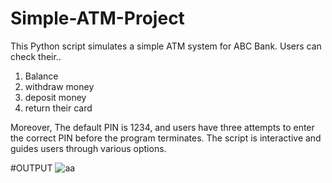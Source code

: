# Simple-ATM-Project
This Python script simulates a simple ATM system for ABC Bank. Users can check their..
1) Balance
2) withdraw money
3) deposit money
4) return their card

Moreover, The default PIN is 1234, and users have three attempts to enter the correct PIN before the program terminates. The script is interactive and guides users through various options. 

#OUTPUT
![aa](https://github.com/RimshaKanwal0/Simple-ATM-Project/assets/164622299/db1a4fa6-af93-4927-aedc-736bb182985f)

